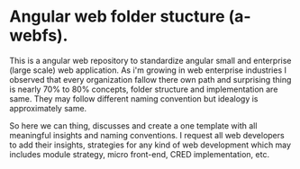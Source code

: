 # Angular web folder stucture (a-webfs).

This is a angular web repository to standardize angular small and enterprise (large scale) web application. 
As i'm growing in web enterprise industries I observed that every organization fallow there own path and surprising thing is nearly 70% to 80% concepts, folder structure and implementation are same. They may follow different naming convention but idealogy is approximately same. 

So here we can thing, discusses and create a one template with all meaningful insights and naming conventions. 
I request all web developers to add their insights, strategies for any kind of web development which may includes module strategy, micro front-end, CRED implementation, etc.
